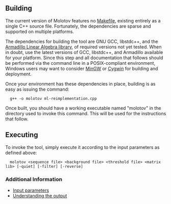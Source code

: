 ## Building ##

The current version of Molotov features no [Makefile](http://en.wikipedia.org/wiki/Make_(software)#Makefile_structure), existing entirely as a single C++ source file. Fortunately, the dependencies are sparse and supported on multiple platforms.

The dependencies for building the tool are GNU GCC, libstdc++, and the [Armadillo Linear Algebra library](http://arma.sourceforge.net/), of required versions not yet tested. When in doubt, use the latest versions of GCC, libstdc++, and Armadillo available for your platform. Since this step and all documentation that follows should be performed via the command line in a POSIX-compliant environment, Windows users may want to consider [MinGW](http://www.mingw.org/) or [Cygwin](http://www.cygwin.com/) for building and deployment.

Once your environment has these dependencies in place, building is as easy as issuing the command:
```
  g++ -o molotov ml-reimplementation.cpp
```

Once built, you should have a working executable named "molotov" in the directory used to invoke this command. This will be used for the instructions that follow.


## Executing ##

To invoke the tool, simply execute it according to the input parameters as defined above:
```
  molotov <sequence file> <background file> <threshold file> <matrix lib> [-quiet] [-filter] [-reverse]
```

### Additional Information ###
  * [Input parameters](Inputs.md)
  * [Understanding the output](Outputs.md)